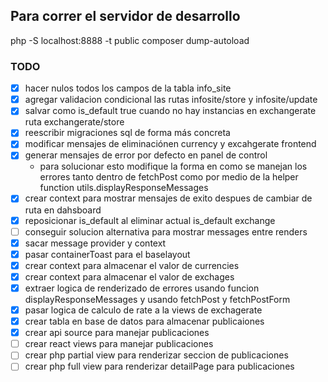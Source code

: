 ## Para correr el servidor de desarrollo
php -S localhost:8888 -t public
composer dump-autoload
### TODO
- [x] hacer nulos todos los campos de la tabla info_site
- [x] agregar validacion condicional las rutas infosite/store y infosite/update
- [x] salvar como is_default true cuando no hay instancias en exchangerate ruta exchangerate/store
- [x] reescribir migraciones sql de forma más concreta
- [x] modificar mensajes de eliminaciónen currency y excahgerate frontend 
- [x] generar mensajes de error por defecto en panel de control
  - para solucionar esto modifique la forma en como se manejan los errores tanto dentro de fetchPost como por medio de la helper function utils.displayResponseMessages  
- [x] crear context para mostrar mensajes de exito despues de cambiar de ruta en dahsboard
- [x] reposicionar is_default al eliminar actual is_default exchange
- [ ] conseguir solucion alternativa para mostrar messages entre renders
- [x] sacar message provider y context
- [x] pasar containerToast para el baselayout
- [x] crear context para almacenar el valor de currencies
- [x] crear context para almacenar el valor de exchages
- [x] extraer logica de renderizado de errores usando funcion displayResponseMessages y usando fetchPost y fetchPostForm
- [x] pasar logica de calculo de rate a la views de exchagerate
- [x] crear tabla en base de datos para almacenar publicaiones
- [x] crear api source para manejar publicaciones
- [ ] crear react views para manejar publicaciones
- [ ] crear php partial view para renderizar seccion de publicaciones
- [ ] crear php full view para renderizar detailPage para publicaciones